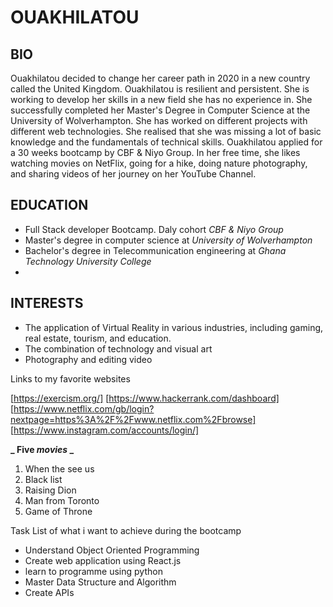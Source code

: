 # OUAKHILATOU

## BIO

Ouakhilatou decided to change her career path in 2020 in a new country called the United Kingdom. Ouakhilatou is resilient and persistent. She is working to develop her skills in a new field she has no experience in. She successfully completed her Master's Degree in Computer Science at the University of Wolverhampton. She has worked on different projects with different web technologies. She realised that she was missing a lot of basic knowledge and the fundamentals of technical skills. Ouakhilatou applied for a 30 weeks bootcamp by CBF & Niyo Group. In her free time, she likes watching movies on NetFlix, going for a hike, doing nature photography, and sharing videos of her journey on her YouTube Channel.

## EDUCATION

- Full Stack developer Bootcamp. Daly cohort _CBF & Niyo Group_
- Master's degree in computer science at _University of Wolverhampton_
- Bachelor's degree in Telecommunication engineering at _Ghana Technology University College_
-

## INTERESTS

- The application of Virtual Reality in various industries, including gaming, real estate, tourism, and education.
- The combination of technology and visual art
- Photography and editing video

Links to my favorite websites

[https://exercism.org/]
[https://www.hackerrank.com/dashboard]
[https://www.netflix.com/gb/login?nextpage=https%3A%2F%2Fwww.netflix.com%2Fbrowse]
[https://www.instagram.com/accounts/login/]

**_ Five *movies* _**

1. When the see us
2. Black list
3. Raising Dion
4. Man from Toronto
5. Game of Throne

Task List of what i want to achieve during the bootcamp

- Understand Object Oriented Programming
- Create web application using React.js
- learn to programme using python
- Master Data Structure and Algorithm
- Create APIs
